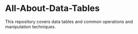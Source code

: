 # All-About-Data-Tables
This repository covers data tables and common operations and manipulation techniques.
